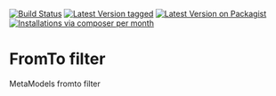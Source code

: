 [![Build Status](https://travis-ci.org/MetaModels/filter_fromto.svg?branch=tng)](https://travis-ci.org/MetaModels/filter_fromto)
[![Latest Version tagged](http://img.shields.io/github/tag/MetaModels/filter_fromto.svg)](https://github.com/MetaModels/filter_fromto/tags)
[![Latest Version on Packagist](http://img.shields.io/packagist/v/MetaModels/filter_fromto.svg)](https://packagist.org/packages/MetaModels/filter_fromto)
[![Installations via composer per month](http://img.shields.io/packagist/dm/MetaModels/filter_fromto.svg)](https://packagist.org/packages/MetaModels/filter_fromto)

FromTo filter
=============

MetaModels fromto filter
